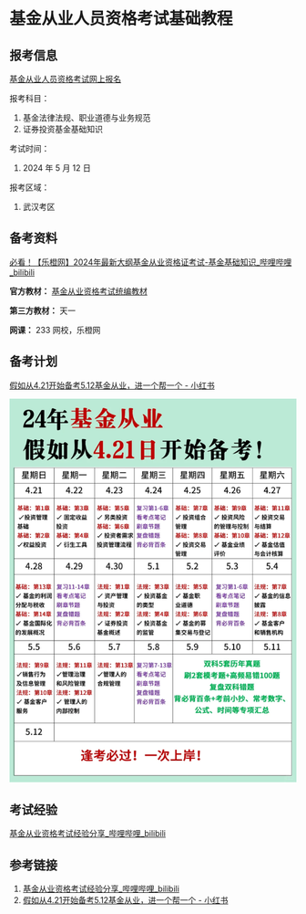# 基金从业人员资格考试基础教程


## 报考信息

[基金从业人员资格考试网上报名](https://baoming.amac.org.cn/CZSB30-Site/#/default/examreglist/list)

报考科目：
1. 基金法律法规、职业道德与业务规范
2. 证券投资基金基础知识

考试时间：
1. 2024 年 5 月 12 日

报考区域：
1. 武汉考区

## 备考资料

[必看！【乐橙网】2024年最新大纲基金从业资格证考试-基金基础知识\_哔哩哔哩\_bilibili](https://www.bilibili.com/video/BV15b411V7o5/)

**官方教材：**
[基金从业资格考试统编教材](https://baoming.amac.org.cn/jjksreg/jjgg/NewsBook2017.html)

**第三方教材：**
天一

**网课：**
233 网校，乐橙网

## 备考计划

[假如从4.21开始备考5.12基金从业，进一个帮一个 - 小红书](https://www.xiaohongshu.com/explore/6620e40c000000000401b70e)

![](resources/images/Pasted%20image%2020240501224748.png)

## 考试经验

[基金从业资格考试经验分享\_哔哩哔哩\_bilibili](https://www.bilibili.com/video/BV1Zq4y1f7B4/)

## 参考链接
1. [基金从业资格考试经验分享\_哔哩哔哩\_bilibili](https://www.bilibili.com/video/BV1Zq4y1f7B4/)
2. [假如从4.21开始备考5.12基金从业，进一个帮一个 - 小红书](https://www.xiaohongshu.com/explore/6620e40c000000000401b70e)